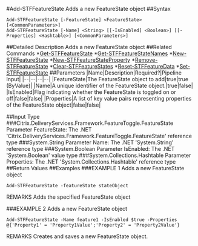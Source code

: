#Add-STFFeatureState
Adds a new FeatureState object
##Syntax
```Add-STFFeatureState [-FeatureState] <FeatureState> [<CommonParameters>]
Add-STFFeatureState [-Name] <String> [[-IsEnabled] <Boolean>] [[-Properties] <Hashtable>] [<CommonParameters>]
```
##Detailed Description
Adds a new FeatureState object
##Related Commands
*[Get-STFFeatureState](Get-STFFeatureState)
*[Get-STFFeatureStateNames](Get-STFFeatureStateNames)
*[New-STFFeatureState](New-STFFeatureState)
*[New-STFFeatureStateProperty](New-STFFeatureStateProperty)
*[Remove-STFFeatureState](Remove-STFFeatureState)
*[Clear-STFFeatureStates](Clear-STFFeatureStates)
*[Reset-STFFeatureData](Reset-STFFeatureData)
*[Set-STFFeatureState](Set-STFFeatureState)
##Parameters
|Name|Description|Required?|Pipeline Input||--|--|--|--||FeatureState|The FeatureState object to add|true|true (ByValue)||Name|A unique identifier of the FeatureState object.|true|false||IsEnabled|Flag indicating whether the FeatureState is toggled on or off|false|false||Properties|A list of key value pairs representing properties of the FeatureState object|false|false|##Input Type
###Citrix.DeliveryServices.Framework.FeatureToggle.FeatureState
Parameter FeatureState: The .NET 'Citrix.DeliveryServices.Framework.FeatureToggle.FeatureState' reference type
###System.String
Parameter Name: The .NET 'System.String' reference type
###System.Boolean
Parameter IsEnabled: The .NET 'System.Boolean' value type
###System.Collections.Hashtable
Parameter Properties: The .NET 'System.Collections.Hashtable' reference type
##Return Values
##Examples
###EXAMPLE 1 Adds a new FeatureState object
```Add-STFFeatureState -featureState stateObject
```
REMARKS
Adds the specified FeatureState object
###EXAMPLE 2 Adds a new FeatureState object
```Add-STFFeatureState -Name feature1 -IsEnabled $true -Properties @{'Property1' = 'Property1Value';'Property2' = 'Property2Value'}
```
REMARKS
Creates and saves a new FeatureState object.

